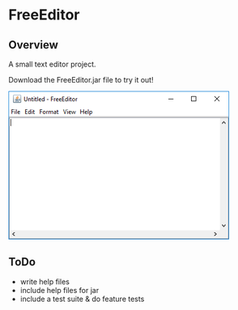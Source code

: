 # FreeEditor
## Overview
A small text editor project.

Download the FreeEditor.jar file to try it out!

![example.png](https://raw.githubusercontent.com/frank184/FreeEditor/master/example.PNG)


## ToDo
- write help files
- include help files for jar
- include a test suite & do feature tests

